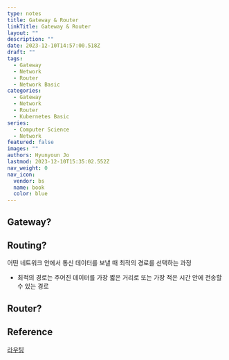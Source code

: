 ```yaml
---
type: notes
title: Gateway & Router
linkTitle: Gateway & Router
layout: ""
description: ""
date: 2023-12-10T14:57:00.518Z
draft: ""
tags:
  - Gateway
  - Network
  - Router
  - Network Basic
categories:
  - Gateway
  - Network
  - Router
  - Kubernetes Basic
series:
  - Computer Science
  - Network
featured: false
images: ""
authors: Hyunyoun Jo
lastmod: 2023-12-10T15:35:02.552Z
nav_weight: 0
nav_icon:
  vendor: bs
  name: book
  color: blue
---
```


## Gateway?

## Routing?

어떤 네트워크 안에서 통신 데이터를 보낼 때 최적의 경로를 선택하는 과정

- 최적의 경로는 주어진 데이터를 가장 짧은 거리로 또는 가장 적은 시간 안에 전송할 수 있는 경로

## Router?

## Reference

[라우팅](https://ko.wikipedia.org/wiki/%EB%9D%BC%EC%9A%B0%ED%8C%85)
